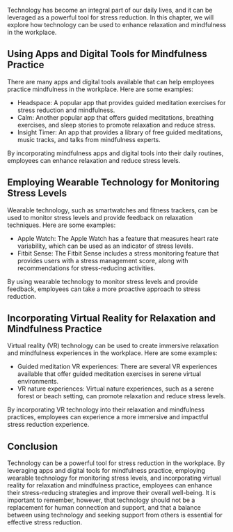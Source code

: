 
Technology has become an integral part of our daily lives, and it can be leveraged as a powerful tool for stress reduction. In this chapter, we will explore how technology can be used to enhance relaxation and mindfulness in the workplace.

Using Apps and Digital Tools for Mindfulness Practice
-----------------------------------------------------

There are many apps and digital tools available that can help employees practice mindfulness in the workplace. Here are some examples:

* Headspace: A popular app that provides guided meditation exercises for stress reduction and mindfulness.
* Calm: Another popular app that offers guided meditations, breathing exercises, and sleep stories to promote relaxation and reduce stress.
* Insight Timer: An app that provides a library of free guided meditations, music tracks, and talks from mindfulness experts.

By incorporating mindfulness apps and digital tools into their daily routines, employees can enhance relaxation and reduce stress levels.

Employing Wearable Technology for Monitoring Stress Levels
----------------------------------------------------------

Wearable technology, such as smartwatches and fitness trackers, can be used to monitor stress levels and provide feedback on relaxation techniques. Here are some examples:

* Apple Watch: The Apple Watch has a feature that measures heart rate variability, which can be used as an indicator of stress levels.
* Fitbit Sense: The Fitbit Sense includes a stress monitoring feature that provides users with a stress management score, along with recommendations for stress-reducing activities.

By using wearable technology to monitor stress levels and provide feedback, employees can take a more proactive approach to stress reduction.

Incorporating Virtual Reality for Relaxation and Mindfulness Practice
---------------------------------------------------------------------

Virtual reality (VR) technology can be used to create immersive relaxation and mindfulness experiences in the workplace. Here are some examples:

* Guided meditation VR experiences: There are several VR experiences available that offer guided meditation exercises in serene virtual environments.
* VR nature experiences: Virtual nature experiences, such as a serene forest or beach setting, can promote relaxation and reduce stress levels.

By incorporating VR technology into their relaxation and mindfulness practices, employees can experience a more immersive and impactful stress reduction experience.

Conclusion
----------

Technology can be a powerful tool for stress reduction in the workplace. By leveraging apps and digital tools for mindfulness practice, employing wearable technology for monitoring stress levels, and incorporating virtual reality for relaxation and mindfulness practice, employees can enhance their stress-reducing strategies and improve their overall well-being. It is important to remember, however, that technology should not be a replacement for human connection and support, and that a balance between using technology and seeking support from others is essential for effective stress reduction.

